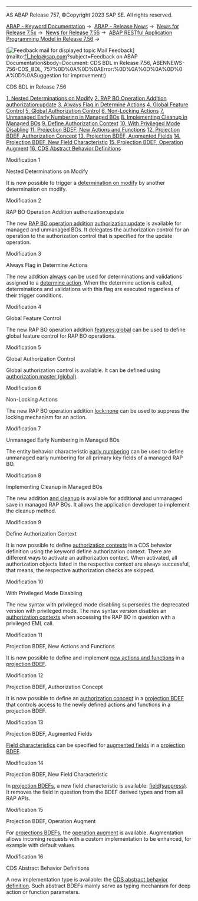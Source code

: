   

* * *

AS ABAP Release 757, ©Copyright 2023 SAP SE. All rights reserved.

[ABAP - Keyword Documentation](javascript:call_link\('abenabap.htm'\)) →  [ABAP - Release News](javascript:call_link\('abennews.htm'\)) →  [News for Release 7.5x](javascript:call_link\('abennews-75.htm'\)) →  [News for Release 7.56](javascript:call_link\('abennews-756.htm'\)) →  [ABAP RESTful Application Programming Model in Release 7.56](javascript:call_link\('abennews-756-restful.htm'\)) → 

 [![](Mail.gif?object=Mail.gif&sap-language=EN "Feedback mail for displayed topic") Mail Feedback](mailto:f1_help@sap.com?subject=Feedback on ABAP Documentation&body=Document: CDS BDL in Release 7.56, ABENNEWS-756-CDS_BDL, 757%0D%0A%0D%0AError:%0D%0A%0D%0A%0D%0
A%0D%0ASuggestion for improvement:)

CDS BDL in Release 7.56

[1\. Nested Determinations on Modify](#!ABAP_MODIFICATION_1@1@)
[2\. RAP BO Operation Addition authorization:update](#!ABAP_MODIFICATION_2@2@)
[3\. Always Flag in Determine Actions](#!ABAP_MODIFICATION_3@3@)
[4\. Global Feature Control](#!ABAP_MODIFICATION_4@4@)
[5\. Global Authorization Control](#!ABAP_MODIFICATION_5@5@)
[6\. Non-Locking Actions](#!ABAP_MODIFICATION_6@6@)
[7\. Unmanaged Early Numbering in Managed BOs](#!ABAP_MODIFICATION_7@7@)
[8\. Implementing Cleanup in Managed BOs](#!ABAP_MODIFICATION_8@8@)
[9\. Define Authorization Context](#!ABAP_MODIFICATION_9@9@)
[10\. With Privileged Mode Disabling](#!ABAP_MODIFICATION_10@10@)
[11\. Projection BDEF, New Actions and Functions](#!ABAP_MODIFICATION_11@11@)
[12\. Projection BDEF, Authorization Concept](#!ABAP_MODIFICATION_12@12@)
[13\. Projection BDEF, Augmented Fields](#!ABAP_MODIFICATION_13@13@)
[14\. Projection BDEF, New Field Characteristic](#!ABAP_MODIFICATION_14@14@)
[15\. Projection BDEF, Operation Augment](#!ABAP_MODIFICATION_15@15@)
[16\. CDS Abstract Behavior Definitions](#!ABAP_MODIFICATION_16@16@)

Modification 1   

Nested Determinations on Modify

It is now possible to trigger a [determination on modify](javascript:call_link\('abenbdl_determinations.htm'\)) by another determination on modify.

Modification 2   

RAP BO Operation Addition authorization:update

The new [RAP BO operation addition](javascript:call_link\('abenbdl_operations_additions.htm'\)) [authorization:update](javascript:call_link\('abenbdl_actions_auth_update.htm'\)) is available for managed and unmanaged BOs. It delegates the authorization control for an operation to the authorization control that is specified for the update operation.

Modification 3   

Always Flag in Determine Actions

The new addition [always](javascript:call_link\('abenbdl_determine_action.htm'\)) can be used for determinations and validations assigned to a [determine action](javascript:call_link\('abenbdl_determine_action.htm'\)). When the determine action is called, determinations and validations with this flag are executed regardless of their trigger conditions.

Modification 4   

Global Feature Control

The new RAP BO operation addition [features:global](javascript:call_link\('abenbdl_actions_fc.htm'\)) can be used to define global feature control for RAP BO operations.

Modification 5   

Global Authorization Control

Global authorization control is available. It can be defined using [authorization master (global)](javascript:call_link\('abenbdl_authorization.htm'\)).

Modification 6   

Non-Locking Actions

The new RAP BO operation addition [lock:none](javascript:call_link\('abenbdl_action.htm'\)) can be used to suppress the locking mechanism for an action.

Modification 7   

Unmanaged Early Numbering in Managed BOs

The entity behavior characteristic [early numbering](javascript:call_link\('abenbdl_early_numb.htm'\)) can be used to define unmanaged early numbering for all primary key fields of a managed RAP BO.

Modification 8   

Implementing Cleanup in Managed BOs

The new addition [and cleanup](javascript:call_link\('abenbdl_saving.htm'\)) is available for additional and unmanaged save in managed RAP BOs. It allows the application developer to implement the cleanup method.

Modification 9   

Define Authorization Context

It is now possible to define [authorization contexts](javascript:call_link\('abenbdl_authorization_context.htm'\)) in a CDS behavior definition using the keyword define authorization context. There are different ways to activate an authorization context. When activated, all authorization objects listed in the respective context are always successful, that means, the respective authorization checks are skipped.

Modification 10   

With Privileged Mode Disabling

The new syntax with privileged mode disabling supersedes the deprecated version with privileged mode. The new syntax version disables an [authorization contexts](javascript:call_link\('abenbdl_authorization_context.htm'\)) when accessing the RAP BO in question with a privileged EML call.

Modification 11   

Projection BDEF, New Actions and Functions

It is now possible to define and implement [new actions and functions](javascript:call_link\('abenbdl_nonstandard_projection.htm'\)) in a [projection BDEF](javascript:call_link\('abencds_proj_bdef_glosry.htm'\) "Glossary Entry").

Modification 12   

Projection BDEF, Authorization Concept

It is now possible to define an [authorization concept](javascript:call_link\('abenbdl_authorization_projection.htm'\)) in a [projection BDEF](javascript:call_link\('abencds_proj_bdef_glosry.htm'\) "Glossary Entry") that controls access to the newly defined actions and functions in a projection BDEF.

Modification 13   

Projection BDEF, Augmented Fields

[Field characteristics](javascript:call_link\('abenbdl_field_projection.htm'\)) can be specified for [augmented fields](javascript:call_link\('abenbdl_augment_projection.htm'\)) in a [projection BDEF](javascript:call_link\('abencds_proj_bdef_glosry.htm'\) "Glossary Entry").

Modification 14   

Projection BDEF, New Field Characteristic

In [projection BDEFs](javascript:call_link\('abencds_proj_bdef_glosry.htm'\) "Glossary Entry"), a new field characteristic is available: [field(suppress)](javascript:call_link\('abenbdl_field_projection.htm'\)). It removes the field in question from the BDEF derived types and from all RAP APIs.

Modification 15   

Projection BDEF, Operation Augment

For [projections BDEFs](javascript:call_link\('abencds_proj_bdef_glosry.htm'\) "Glossary Entry"), the [operation augment](javascript:call_link\('abenbdl_augment_projection.htm'\)) is available. Augmentation allows incoming requests with a custom implementation to be enhanced, for example with default values.

Modification 16   

CDS Abstract Behavior Definitions

A new implementation type is available: the [CDS abstract behavior definition](javascript:call_link\('abenbdl_abstract.htm'\)). Such abstract BDEFs mainly serve as typing mechanism for deep action or function parameters.